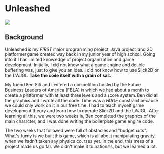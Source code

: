 # Unleashed
![](https://github.com/MichaelJWelsh/unleashed/blob/master/example.gif)

## Background
Unleashed is my *FIRST* major programming project, Java project, and 2D platformer game created way back in my junior year of high school. Going into it I had limited knowledge of project organization and game development. Initially, I did not know what a game engine and double buffering was, just to give you an idea. I did not know how to use Slick2D or the LWJGL. **Take the code itself with a grain of salt.**

My friend Ben Siti and I entered a competition hosted by the Future Business Leaders of America (FBLA) in which we had about a month to create a platformer with at least three levels and a score system. Ben did all the graphics and I wrote all the code. Time was a *HUGE* constraint because we could only work on it in our free time. I had to teach myself game development theory and learn how to operate Slick2D and the LWJGL. After learning all this, we were two weeks in, Ben completed the graphics of the main character, and I was done writing the boilerplate game engine code. 

The two weeks that followed were full of obstacles and "budget cuts". What's funny is we built this game, which is all about manipulating gravity, when we hadn't taken any physics courses yet. In the end, this mess of a project made us go far. We didn't make it to nationals, but we learned a lot. 
